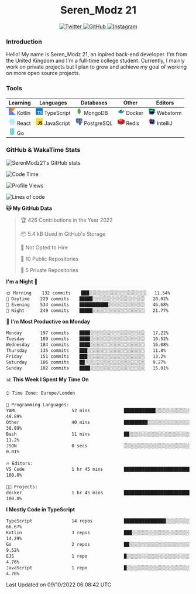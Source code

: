 <div align="center">
  <h1>Seren_Modz 21</h1>
  <a href="https://twitter.com/SerenModz21">
    <img alt="Twitter" src="https://img.shields.io/badge/twitter%20-%231DA1F2.svg?&style=for-the-badge&logo=Twitter&logoColor=white">
  </a>
  <a href="https://github.com/SerenModz21">
    <img alt="GitHub" src="https://img.shields.io/badge/github%20-%23121011.svg?&style=for-the-badge&logo=github&logoColor=white">
  </a>
  <a href="https://www.instagram.com/serenmodz21">
    <img alt="Instagram" src="https://img.shields.io/badge/instagram%20-%23E4405F.svg?&style=for-the-badge&logo=Instagram&logoColor=white">
  </a>
</div>

### Introduction

Hello! My name is Seren_Modz 21, an inpired back-end developer. I'm from the United Kingdom and I'm a full-time college student. Currently, I mainly work on private projects but I plan to grow and achieve my goal of working on more open source projects. 

### Tools

 **Learning**                                        | **Languages**                                               | **Databases**                                               | **Other**                                           | **Editors**                                                  
-----------------------------------------------------|-------------------------------------------------------------|-------------------------------------------------------------|-----------------------------------------------------|--------------------------------------------------------------
 <img width="19px" src="./assets/kotlin.svg"> Kotlin | <img width="19px" src="./assets/typescript.svg"> TypeScript | <img width="19px" src="./assets/mongodb.svg"> MongoDB       | <img width="19px" src="./assets/docker.svg"> Docker | <img width="19px" src="./assets/webstorm.svg"> Webstorm      
 <img width="19px" src="./assets/react.svg"> React   | <img width="19px" src="./assets/javascript.svg"> JavaScript | <img width="19px" src="./assets/postgresql.svg"> PostgreSQL | <img width="19px" src="./assets/redis.svg"> Redis   | <img width="19px" src="./assets/intellij-idea.svg"> IntelliJ
 <img width="19px" src="./assets/go.svg"> Go         |                                                             |                                                             |                                                     |                                                                                                               

### GitHub & WakaTime Stats

![SerenModz21's GitHub stats](https://github-readme-stats.vercel.app/api?username=SerenModz21&show_icons=true&theme=dark)

<!--START_SECTION:waka-->
![Code Time](http://img.shields.io/badge/Code%20Time-1%2C558%20hrs%2058%20mins-blue)

![Profile Views](http://img.shields.io/badge/Profile%20Views-0-blue)

![Lines of code](https://img.shields.io/badge/From%20Hello%20World%20I%27ve%20Written-13%20Thousand%20lines%20of%20code-blue)

**🐱 My GitHub Data** 

> 🏆 426 Contributions in the Year 2022
 > 
> 📦 5.4 kB Used in GitHub's Storage 
 > 
> 🚫 Not Opted to Hire
 > 
> 📜 10 Public Repositories 
 > 
> 🔑 5 Private Repositories  
 > 
**I'm a Night 🦉** 

```text
🌞 Morning    132 commits    ███░░░░░░░░░░░░░░░░░░░░░░   11.54% 
🌆 Daytime    229 commits    █████░░░░░░░░░░░░░░░░░░░░   20.02% 
🌃 Evening    534 commits    ███████████░░░░░░░░░░░░░░   46.68% 
🌙 Night      249 commits    █████░░░░░░░░░░░░░░░░░░░░   21.77%

```
📅 **I'm Most Productive on Monday** 

```text
Monday       197 commits    ████░░░░░░░░░░░░░░░░░░░░░   17.22% 
Tuesday      189 commits    ████░░░░░░░░░░░░░░░░░░░░░   16.52% 
Wednesday    184 commits    ████░░░░░░░░░░░░░░░░░░░░░   16.08% 
Thursday     135 commits    ███░░░░░░░░░░░░░░░░░░░░░░   11.8% 
Friday       151 commits    ███░░░░░░░░░░░░░░░░░░░░░░   13.2% 
Saturday     106 commits    ██░░░░░░░░░░░░░░░░░░░░░░░   9.27% 
Sunday       182 commits    ████░░░░░░░░░░░░░░░░░░░░░   15.91%

```


📊 **This Week I Spent My Time On** 

```text
⌚︎ Time Zone: Europe/London

💬 Programming Languages: 
YAML                     52 mins             ████████████░░░░░░░░░░░░░   49.89% 
Other                    40 mins             █████████░░░░░░░░░░░░░░░░   38.89% 
Bash                     11 mins             ██░░░░░░░░░░░░░░░░░░░░░░░   11.2% 
JSON                     0 secs              ░░░░░░░░░░░░░░░░░░░░░░░░░   0.01%

🔥 Editors: 
VS Code                  1 hr 45 mins        █████████████████████████   100.0%

🐱‍💻 Projects: 
docker                   1 hr 45 mins        █████████████████████████   100.0%

```

**I Mostly Code in TypeScript** 

```text
TypeScript               14 repos            ████████████████░░░░░░░░░   66.67% 
Kotlin                   3 repos             ███░░░░░░░░░░░░░░░░░░░░░░   14.29% 
Go                       2 repos             ██░░░░░░░░░░░░░░░░░░░░░░░   9.52% 
EJS                      1 repo              █░░░░░░░░░░░░░░░░░░░░░░░░   4.76% 
JavaScript               1 repo              █░░░░░░░░░░░░░░░░░░░░░░░░   4.76%

```



 Last Updated on 09/10/2022 06:08:42 UTC
<!--END_SECTION:waka-->
